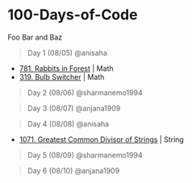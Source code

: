 # 100-Days-of-Code

Foo Bar and Baz

> Day 1 (08/05) @anisaha

- [781. Rabbits in Forest](https://leetcode.com/problems/rabbits-in-forest/description/) | Math
- [319. Bulb Switcher](https://leetcode.com/problems/bulb-switcher/description/) | Math

> Day 2 (08/06) @sharmanemo1994

> Day 3 (08/07) @anjana1909

> Day 4 (08/08) @anisaha

- [1071. Greatest Common Divisor of Strings](https://leetcode.com/problems/greatest-common-divisor-of-strings/description/) | String

> Day 5 (08/09) @sharmanemo1994

> Day 6 (08/10) @anjana1909

